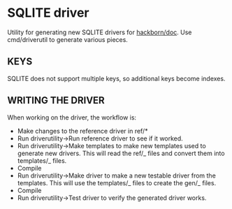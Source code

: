 # SQLITE driver

Utility for generating new SQLITE drivers for [hackborn/doc](https://github.com/hackborn/doc). Use cmd/driverutil
to generate various pieces.

## KEYS

SQLITE does not support multiple keys, so additional keys become indexes.

## WRITING THE DRIVER

When working on the driver, the workflow is:

- Make changes to the reference driver in ref/\*
- Run driverutility->Run reference driver to see if it worked.
- Run driverutility->Make templates to make new templates used to generate new drivers. This will read the ref/_ files and convert them into templates/_ files.
- Compile
- Run driverutility->Make driver to make a new testable driver from the templates. This will use the templates/_ files to create the gen/_ files.
- Compile
- Run driverutility->Test driver to verify the generated driver works.
